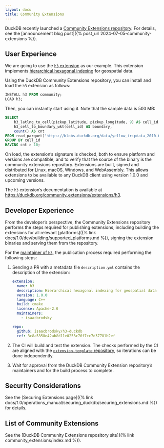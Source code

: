 ```yaml
---
layout: docu
title: Community Extensions
---
```


DuckDB recently launched a [Community Extensions repository](https://github.com/duckdb/community-extensions).
For details, see the [announcement blog post]({% post_url 2024-07-05-community-extensions %}).

## User Experience

We are going to use the [`h3` extension](https://github.com/isaacbrodsky/h3-duckdb) as our example.
This extension implements [hierarchical hexagonal indexing](https://github.com/uber/h3) for geospatial data.

Using the DuckDB Community Extensions repository, you can install and load the `h3` extension as follows:

```sql
INSTALL h3 FROM community;
LOAD h3;
```

Then, you can instantly start using it. Note that the sample data is 500 MB:

```sql
SELECT
    h3_latlng_to_cell(pickup_latitude, pickup_longitude, 9) AS cell_id,
    h3_cell_to_boundary_wkt(cell_id) AS boundary,
    count() AS cnt
FROM read_parquet('https://blobs.duckdb.org/data/yellow_tripdata_2010-01.parquet')
GROUP BY cell_id
HAVING cnt > 10;
```

On load, the extension’s signature is checked, both to ensure platform and versions are compatible, and to verify that the source of the binary is the community extensions repository. Extensions are built, signed and distributed for Linux, macOS, Windows, and WebAssembly. This allows extensions to be available to any DuckDB client using version 1.0.0 and upcoming versions.

The `h3` extension’s documentation is available at <https://duckdb.org/community_extensions/extensions/h3>.

## Developer Experience

From the developer’s perspective, the Community Extensions repository performs the steps required for publishing extensions, including building the extensions for all relevant [platforms]({% link docs/1.0/dev/building/supported_platforms.md %}), signing the extension binaries and serving them from the repository.

For the [maintainer of `h3`](https://github.com/isaacbrodsky/), the publication process required performing the following steps:

1. Sending a PR with a metadata file `description.yml` contains the description of the extension:

   ```yaml
   extension:
     name: h3
     description: Hierarchical hexagonal indexing for geospatial data
     version: 1.0.0
     language: C++
     build: cmake
     license: Apache-2.0
     maintainers:
       - isaacbrodsky

   repo:
     github: isaacbrodsky/h3-duckdb
     ref: 3c8a5358e42ab8d11e0253c70f7cc7d37781b2ef
   ```

2. The CI will build and test the extension. The checks performed by the CI are aligned with the [`extension-template` repository](https://github.com/duckdb/extension-template), so iterations can be done independently.

3. Wait for approval from the DuckDB Community Extension repository’s maintainers and for the build process to complete.

## Security Considerations

See the [Securing Extensions page]({% link docs/1.0/operations_manual/securing_duckdb/securing_extensions.md %}) for details.

## List of Community Extensions

See the [DuckDB Community Extensions repository site]({% link community_extensions/index.md %}).
